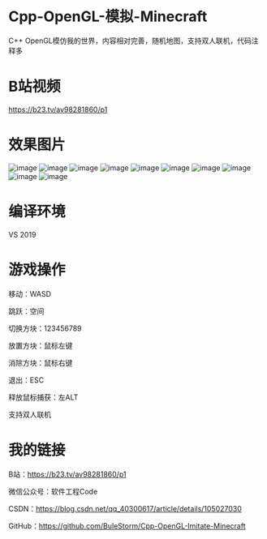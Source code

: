 # Cpp-OpenGL-模拟-Minecraft
C++ OpenGL模仿我的世界，内容相对完善，随机地图，支持双人联机，代码注释多

# B站视频
https://b23.tv/av98281860/p1

# 效果图片
![image](https://github.com/BuleStorm/Cpp-OpenGL-Imitate-Minecraft/blob/master/%E6%95%88%E6%9E%9C%E5%9B%BE%E7%89%87/1.PNG)
![image](https://github.com/BuleStorm/Cpp-OpenGL-Imitate-Minecraft/blob/master/%E6%95%88%E6%9E%9C%E5%9B%BE%E7%89%87/2.PNG)
![image](https://github.com/BuleStorm/Cpp-OpenGL-Imitate-Minecraft/blob/master/%E6%95%88%E6%9E%9C%E5%9B%BE%E7%89%87/3.PNG)
![image](https://github.com/BuleStorm/Cpp-OpenGL-Imitate-Minecraft/blob/master/%E6%95%88%E6%9E%9C%E5%9B%BE%E7%89%87/4.PNG)
![image](https://github.com/BuleStorm/Cpp-OpenGL-Imitate-Minecraft/blob/master/%E6%95%88%E6%9E%9C%E5%9B%BE%E7%89%87/5.PNG)
![image](https://github.com/BuleStorm/Cpp-OpenGL-Imitate-Minecraft/blob/master/%E6%95%88%E6%9E%9C%E5%9B%BE%E7%89%87/6.PNG)
![image](https://github.com/BuleStorm/Cpp-OpenGL-Imitate-Minecraft/blob/master/%E6%95%88%E6%9E%9C%E5%9B%BE%E7%89%87/7.PNG)
![image](https://github.com/BuleStorm/Cpp-OpenGL-Imitate-Minecraft/blob/master/%E6%95%88%E6%9E%9C%E5%9B%BE%E7%89%87/8.PNG)
![image](https://github.com/BuleStorm/Cpp-OpenGL-Imitate-Minecraft/blob/master/%E6%95%88%E6%9E%9C%E5%9B%BE%E7%89%87/9.PNG)
![image](https://github.com/BuleStorm/Cpp-OpenGL-Imitate-Minecraft/blob/master/%E6%95%88%E6%9E%9C%E5%9B%BE%E7%89%87/10.PNG)

# 编译环境
VS 2019

# 游戏操作
移动：WASD

跳跃：空间

切换方块：123456789

放置方块：鼠标左键

消除方块：鼠标右键

退出：ESC

释放鼠标捕获：左ALT

支持双人联机

# 我的链接
B站：https://b23.tv/av98281860/p1

微信公众号：软件工程Code

CSDN：https://blog.csdn.net/qq_40300617/article/details/105027030

GitHub：https://github.com/BuleStorm/Cpp-OpenGL-Imitate-Minecraft
